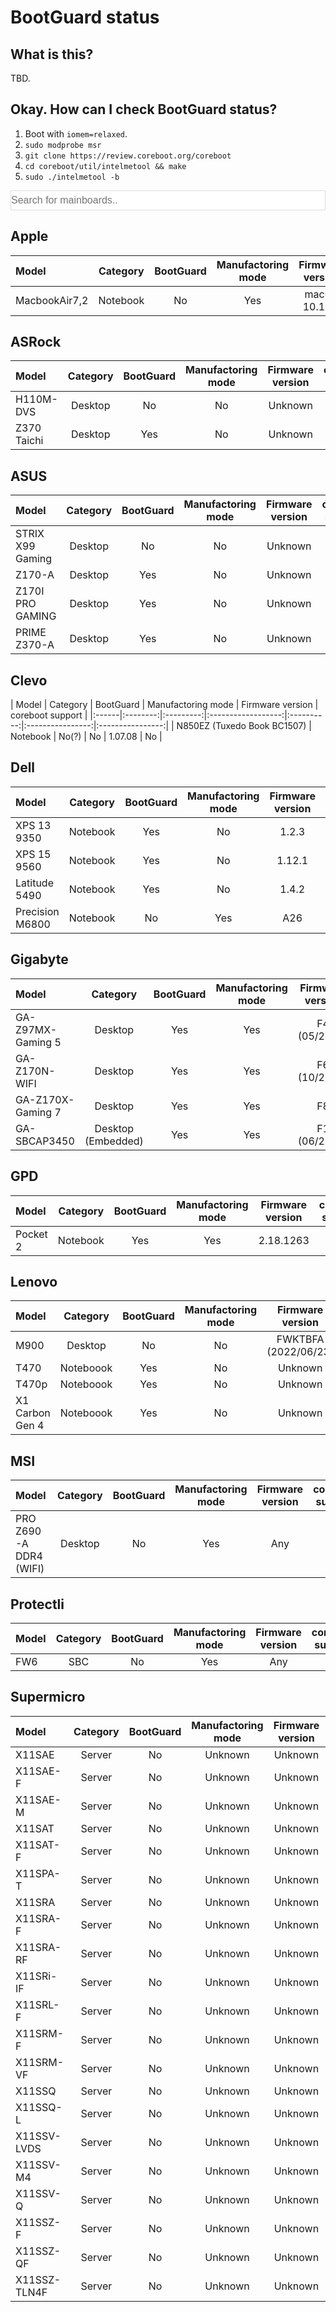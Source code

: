 # BootGuard status
## What is this?
TBD.

## Okay. How can I check BootGuard status?
1. Boot with `iomem=relaxed`.
2. `sudo modprobe msr`
3. `git clone https://review.coreboot.org/coreboot`
4. `cd coreboot/util/intelmetool && make`
5. `sudo ./intelmetool -b`

<input type="text" id="search" onkeyup="search()" style="width: 100%; font-size: 16px; padding: 6px 0px; border: 1px solid #ddd;" placeholder="Search for mainboards..">

## Apple

| Model | Category | BootGuard | Manufactoring mode | Firmware version | coreboot support |
|:------|:--------:|:---------:|:------------------:|:----------------:|:----------------:|
| MacbookAir7,2 | Notebook | No | Yes | macOS 10.13.6 | No |

## ASRock

| Model | Category | BootGuard | Manufactoring mode | Firmware version | coreboot support |
|:------|:--------:|:---------:|:------------------:|:----------------:|:----------------:|
| H110M-DVS | Desktop | No | No | Unknown | Yes |
| Z370 Taichi | Desktop | Yes | No | Unknown | No |

## ASUS

| Model | Category | BootGuard | Manufactoring mode | Firmware version | coreboot support |
|:------|:--------:|:---------:|:------------------:|:----------------:|:----------------:|
| STRIX X99 Gaming | Desktop | No | No | Unknown | No |
| Z170-A | Desktop | Yes | No | Unknown | No |
| Z170I PRO GAMING | Desktop | Yes | No | Unknown | No |
| PRIME Z370-A | Desktop | Yes | No | Unknown | No |

## Clevo

| Model | Category | BootGuard | Manufactoring mode | Firmware version | coreboot support |
|:------|:--------:|:---------:|:------------------:|:----------:|:----------------:|:----------------:|
| N850EZ (Tuxedo Book BC1507) | Notebook | No(?) | No | 1.07.08 | No |

## Dell

| Model | Category | BootGuard | Manufactoring mode | Firmware version | coreboot support |
|:------|:--------:|:---------:|:------------------:|:----------------:|:----------------:|
| XPS 13 9350 | Notebook | Yes | No | 1.2.3 | No |
| XPS 15 9560 | Notebook | Yes | No | 1.12.1 | No |
| Latitude 5490 | Notebook | Yes | No | 1.4.2 | No |
| Precision M6800 | Notebook | No | Yes | A26 | No |

## Gigabyte

| Model | Category | BootGuard | Manufactoring mode | Firmware version | coreboot support |
|:------|:--------:|:---------:|:------------------:|:----------------:|:----------------:|
| GA-Z97MX-Gaming 5 | Desktop | Yes | Yes | F4 (05/2014) | No |
| GA-Z170N-WIFI | Desktop | Yes | Yes | F6 (10/2015) | No |
| GA-Z170X-Gaming 7 | Desktop | Yes | Yes | F8 | No |
| GA-SBCAP3450 | Desktop (Embedded) | Yes | Yes | F1 (06/2018) | No |

## GPD

| Model | Category | BootGuard | Manufactoring mode | Firmware version | coreboot support |
|:------|:--------:|:---------:|:------------------:|:----------------:|:----------------:|
| Pocket 2 | Notebook | Yes | Yes | 2.18.1263 | No |

## Lenovo

| Model | Category | BootGuard | Manufactoring mode | Firmware version | coreboot support |
|:------|:--------:|:---------:|:------------------:|:----------------:|:----------------:|
| M900 | Desktop | No | No | FWKTBFA (2022/06/23) | In progress |
| T470 | Noteboook | Yes | No | Unknown | No |
| T470p | Noteboook | Yes | No | Unknown | No |
| X1 Carbon Gen 4 | Noteboook | Yes | No | Unknown | No |

## MSI

| Model | Category | BootGuard | Manufactoring mode | Firmware version | coreboot support |
|:------|:--------:|:---------:|:------------------:|:----------------:|:----------------:|
| PRO Z690-A DDR4 (WIFI) | Desktop | No | Yes | Any | Yes |

## Protectli

| Model | Category | BootGuard | Manufactoring mode | Firmware version | coreboot support |
|:------|:--------:|:---------:|:------------------:|:----------------:|:----------------:|
| FW6   | SBC      | No        | Yes                | Any              | Yes              |


## Supermicro

| Model        | Category | BootGuard | Manufactoring mode | Firmware version | coreboot support |
|:-------------|:--------:|:---------:|:------------------:|:----------------:|:----------------:|
| X11SAE       | Server   | No        | Unknown            | Unknown          | No               |
| X11SAE-F     | Server   | No        | Unknown            | Unknown          | No               |
| X11SAE-M     | Server   | No        | Unknown            | Unknown          | No               |
| X11SAT       | Server   | No        | Unknown            | Unknown          | No               |
| X11SAT-F     | Server   | No        | Unknown            | Unknown          | No               |
| X11SPA-T     | Server   | No        | Unknown            | Unknown          | No               |
| X11SRA       | Server   | No        | Unknown            | Unknown          | No               |
| X11SRA-F     | Server   | No        | Unknown            | Unknown          | No               |
| X11SRA-RF    | Server   | No        | Unknown            | Unknown          | No               |
| X11SRi-IF    | Server   | No        | Unknown            | Unknown          | No               |
| X11SRL-F     | Server   | No        | Unknown            | Unknown          | No               |
| X11SRM-F     | Server   | No        | Unknown            | Unknown          | No               |
| X11SRM-VF    | Server   | No        | Unknown            | Unknown          | No               |
| X11SSQ       | Server   | No        | Unknown            | Unknown          | No               |
| X11SSQ-L     | Server   | No        | Unknown            | Unknown          | No               |
| X11SSV-LVDS  | Server   | No        | Unknown            | Unknown          | No               |
| X11SSV-M4    | Server   | No        | Unknown            | Unknown          | No               |
| X11SSV-Q     | Server   | No        | Unknown            | Unknown          | No               |
| X11SSZ-F     | Server   | No        | Unknown            | Unknown          | No               |
| X11SSZ-QF    | Server   | No        | Unknown            | Unknown          | No               |
| X11SSZ-TLN4F | Server   | No        | Unknown            | Unknown          | No               |
